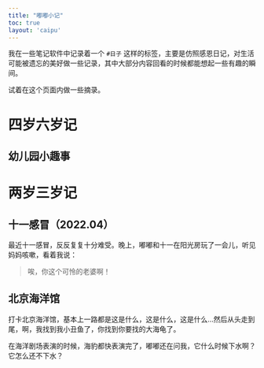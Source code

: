 ```yaml
---
title: "嘟嘟小记"
toc: true
layout: 'caipu'
---
```


我在一些笔记软件中记录着一个 `#日子` 这样的标签，主要是仿照感恩日记，对生活可能被遗忘的美好做一些记录，其中大部分内容回看的时候都能想起一些有趣的瞬间。

试着在这个页面内做一些摘录。

# 四岁六岁记

## 幼儿园小趣事

# 两岁三岁记

## 十一感冒（2022.04）

最近十一感冒，反反复复十分难受。晚上，嘟嘟和十一在阳光房玩了一会儿，听见妈妈咳嗽，看着我说：

> 唉，你这个可怜的老婆啊！

## 北京海洋馆

打卡北京海洋馆，基本上一路都是这是什么，这是什么，这是什么…然后从头走到尾，啊，我找到我小丑鱼了，你找到你要找的大海龟了。

在海洋剧场表演的时候，海豹都快表演完了，嘟嘟还在问我，它什么时候下水啊？它怎么还不下水？